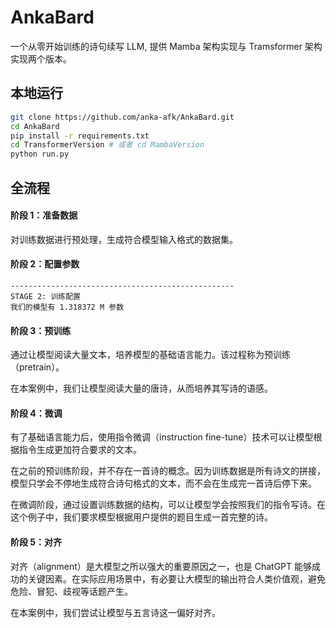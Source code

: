 # AnkaBard

一个从零开始训练的诗句续写 LLM, 提供 Mamba 架构实现与 Tramsformer 架构实现两个版本。

## 本地运行

```bash
git clone https://github.com/anka-afk/AnkaBard.git
cd AnkaBard
pip install -r requirements.txt
cd TransformerVersion # 或者 cd MambaVersion
python run.py
```

## 全流程

#### 阶段 1：准备数据

对训练数据进行预处理，生成符合模型输入格式的数据集。

#### 阶段 2：配置参数

```
--------------------------------------------------
STAGE 2: 训练配置
我们的模型有 1.318372 M 参数
```

#### 阶段 3：预训练

通过让模型阅读大量文本，培养模型的基础语言能力。该过程称为预训练（pretrain）。

在本案例中，我们让模型阅读大量的唐诗，从而培养其写诗的语感。

#### 阶段 4：微调

有了基础语言能力后，使用指令微调（instruction fine-tune）技术可以让模型根据指令生成更加符合要求的文本。

在之前的预训练阶段，并不存在一首诗的概念。因为训练数据是所有诗文的拼接，模型只学会不停地生成符合诗句格式的文本，而不会在生成完一首诗后停下来。

在微调阶段，通过设置训练数据的结构，可以让模型学会按照我们的指令写诗。在这个例子中，我们要求模型根据用户提供的题目生成一首完整的诗。

#### 阶段 5：对齐

对齐（alignment）是大模型之所以强大的重要原因之一，也是 ChatGPT 能够成功的关键因素。在实际应用场景中，有必要让大模型的输出符合人类价值观，避免危险、冒犯、歧视等话题产生。

在本案例中，我们尝试让模型与五言诗这一偏好对齐。
